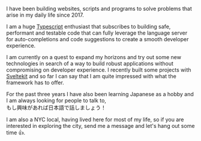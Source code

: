 I have been building websites, scripts and programs to solve problems that arise in my
daily life since 2017.

I am a huge [Typescript](/public/typescript-meme.png) enthusiast that subscribes to
building safe, performant and testable code that can fully leverage the language
server for auto-completions and code suggestions to create a smooth developer
experience.

I am currently on a quest to expand my horizons and try out some new technologies in
search of a way to build robust applications without compromising on developer
experience. I recently built some projects with [Sveltekit](https://kit.svelte.dev/)
and so far I can say that I am quite impressed with what the framework has to offer.

For the past three years I have also been learning Japanese as a hobby and I am always
looking for people to talk to, <br>
もし興味があれば日本語で話しましょう！

I am also a NYC local, having lived here for most of my life, so if you are interested
in exploring the city, send me a message and let's hang out some time 👍.
